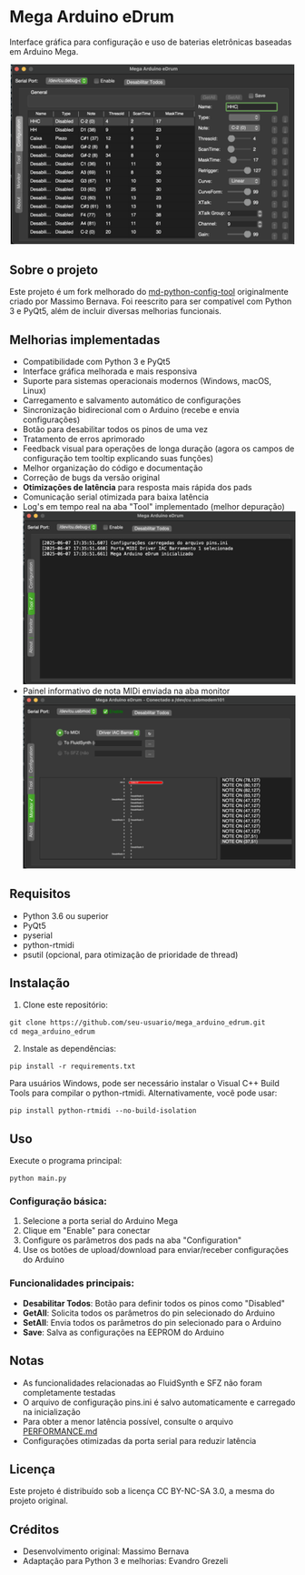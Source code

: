 # Mega Arduino eDrum

Interface gráfica para configuração e uso de baterias eletrônicas baseadas em Arduino Mega.
<p align="center">
  <img src="images/megaarduinoedrum.png" alt="Tela inicial do Mega Arduinog eDrum" width="500"/>
</p>

## Sobre o projeto

Este projeto é um fork melhorado do [md-python-config-tool](https://github.com/massimobernava/md-python-config-tool) originalmente criado por Massimo Bernava. Foi reescrito para ser compatível com Python 3 e PyQt5, além de incluir diversas melhorias funcionais.

## Melhorias implementadas

- Compatibilidade com Python 3 e PyQt5
- Interface gráfica melhorada e mais responsiva
- Suporte para sistemas operacionais modernos (Windows, macOS, Linux)
- Carregamento e salvamento automático de configurações
- Sincronização bidirecional com o Arduino (recebe e envia configurações)
- Botão para desabilitar todos os pinos de uma vez
- Tratamento de erros aprimorado
- Feedback visual para operações de longa duração (agora os campos de configuração tem tooltip explicando suas funções)
- Melhor organização do código e documentação
- Correção de bugs da versão original
- **Otimizações de latência** para resposta mais rápida dos pads
- Comunicação serial otimizada para baixa latência
- Log's em tempo real na aba "Tool" implementado (melhor depuração)
![Função implementada na aba "Tool"](images/tool.png)
- Painel informativo de nota MIDi enviada na aba monitor
![Painel informativo na aba "Monitor"](images/monitor.png)

## Requisitos

- Python 3.6 ou superior
- PyQt5
- pyserial
- python-rtmidi
- psutil (opcional, para otimização de prioridade de thread)

## Instalação

1. Clone este repositório:
```
git clone https://github.com/seu-usuario/mega_arduino_edrum.git
cd mega_arduino_edrum
```

2. Instale as dependências:
```
pip install -r requirements.txt
```

Para usuários Windows, pode ser necessário instalar o Visual C++ Build Tools para compilar o python-rtmidi. Alternativamente, você pode usar:
```
pip install python-rtmidi --no-build-isolation
```

## Uso

Execute o programa principal:
```
python main.py
```

### Configuração básica:

1. Selecione a porta serial do Arduino Mega
2. Clique em "Enable" para conectar
3. Configure os parâmetros dos pads na aba "Configuration"
4. Use os botões de upload/download para enviar/receber configurações do Arduino

### Funcionalidades principais:

- **Desabilitar Todos**: Botão para definir todos os pinos como "Disabled"
- **GetAll**: Solicita todos os parâmetros do pin selecionado do Arduino
- **SetAll**: Envia todos os parâmetros do pin selecionado para o Arduino
- **Save**: Salva as configurações na EEPROM do Arduino

## Notas

- As funcionalidades relacionadas ao FluidSynth e SFZ não foram completamente testadas
- O arquivo de configuração pins.ini é salvo automaticamente e carregado na inicialização
- Para obter a menor latência possível, consulte o arquivo [PERFORMANCE.md](docs/PERFORMANCE.md)
- Configurações otimizadas da porta serial para reduzir latência

## Licença

Este projeto é distribuído sob a licença CC BY-NC-SA 3.0, a mesma do projeto original.

## Créditos

- Desenvolvimento original: Massimo Bernava
- Adaptação para Python 3 e melhorias: Evandro Grezeli